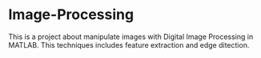 # Image-Processing
This is a project about manipulate images with Digital Image Processing in MATLAB. This techniques includes feature extraction and edge ditection. 

